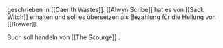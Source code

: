 geschrieben in [[Caerith Wastes]]. [[Alwyn Scribe]] hat es von [[Sack Witch]] erhalten und soll es übersetzen als Bezahlung für die Heilung von [[Brewer]].

Buch soll handeln von [[The Scourge]] .